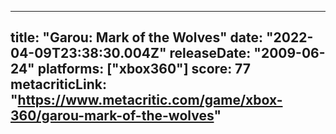 
---
title: "Garou: Mark of the Wolves"
date: "2022-04-09T23:38:30.004Z"
releaseDate: "2009-06-24"
platforms: ["xbox360"]
score: 77
metacriticLink: "https://www.metacritic.com/game/xbox-360/garou-mark-of-the-wolves"
---
